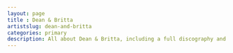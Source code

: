```yaml
---
layout: page
title : Dean & Britta
artistslug: dean-and-britta
categories: primary
description: All about Dean & Britta, including a full discography and a collection of shows with photos and other memorabilia
---
```


